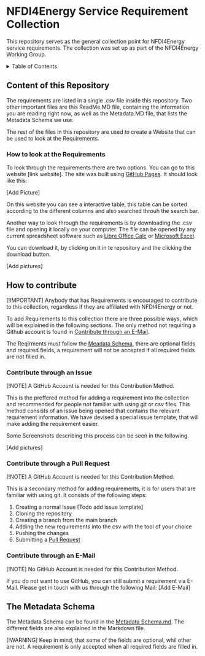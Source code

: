 # NFDI4Energy Service Requirement Collection

This repository serves as the general collection point for NFDI4Energy service requirements.
The collection was set up as part of the NFDI4Energy Working Group.

<!-- TABLE OF CONTENTS -->
<details>
  <summary>Table of Contents</summary>
  <ol>
    <li>
      <a href="#content-of-this-repository">Content of this Repository</a>
      <ul>
        <li><a href="#ho-to-look-at-the-requirements">How to look at the Requirements</a></li>
      </ul>
    </li>
    <li>
      <a href="#how-to-contribute">How to contribute</a>
      <ul>
        <li><a href="#contribute-through-an-issue">Contribute through an Issue</a></li>
        <li><a href="#contribute-through-a-pull-request">Contribute through a Pull Request</a></li>
        <li><a href="#contribute-through-an-email">Contribute through an E-Mail</a></li>
      </ul>
    </li>
    <li><a href="#the-metadata-schema">The Metadata Schema</a></li>
  </ol>
</details>

## Content of this Repository

The requirements are listed in a single *.csv* file inside this repository. 
Two other important files are this ReadMe.MD file, containing the information you are reading right now,
as well as the Metadata.MD file, that lists the Metadata Schema we use.

The rest of the files in this repository are used to create a Website that can be used to look at the Requirements.

### How to look at the Requirements

To look through the requirements there are two options.
You can go to this website [link website]. The site was built using [GitHub Pages](https://pages.github.com/). It should look like this:

[Add Picture]

On this website you can see a interactive table, this table can be sorted according to the different columns and also searched throuh the search bar.

Another way to look through the requirements is by downloading the .csv file and opening it locally on your computer.
The file can be opened by any current spreadsheet software such as [Libre Office Calc](https://de.libreoffice.org/discover/calc/) or [Microsoft Excel](https://www.microsoft.com/de-de/microsoft-365/excel?market=de).

You can download it, by clicking on it in te repository and the clicking the download button.

[Add pictures]

## How to contribute

[!IMPORTANT]
Anybody that has Requirements is encouraged to contribute to this collection, regardless if they are affiliated with NFDI4Energy or not.

To add Requirements to this collection there are three possible ways, which will be explained in the following sections. The only method not requiring a Github account is found in <a href="#contribute-through-an-email">Contribute through an E-Mail</a>.

The Reqirments must follow the [Meadata Schema](#the-metadata-schema), there are optional fields and required fields, a requirement will not be accepted if all required fields are not filled in.

### Contribute through an Issue

[!NOTE]
A GitHub Account is needed for this Contribution Method.

This is the preffered method for adding a requirement into the collection and recommended for people not familiar with using git or csv files.
This method consists of an issue being opened that contains the relevant requirement information. We have devised a special issue template, that will make adding the requirement easier.

Some Screenshots describing this process can be seen in the following.

[Add pictures]

### Contribute through a Pull Request

[!NOTE]
A GitHub Account is needed for this Contribution Method.

This is a secondary method for adding requirements, it is for users that are familiar with using git.
It consists of the following steps:

1. Creating a normal Issue [Todo add issue template]
2. Cloning the repository
3. Creating a branch from the main branch
4. Adding the new requirements into the csv with the tool of your choice
5. Pushing the changes
6. Submitting a [Pull Request](https://docs.github.com/en/pull-requests/collaborating-with-pull-requests/proposing-changes-to-your-work-with-pull-requests/creating-a-pull-request)

### Contribute through an E-Mail
[!NOTE]
No GitHub Account is needed for this Contribution Method.

If you do not want to use GitHub, you can still submit a requirement via E-Mail.
Please get in touch with us through the following Mail:
[Add E-Mail]

## The Metadata Schema

The Metadata Schema can be found in the [Metadata Schema.md](Metadata-Schema.md).
The different fields are also explained in the Markdown file.

[!WARNING]
Keep in mind, that some of the fields are optional, whil other are not. A requirement is only accepted when all required fields are filled in.